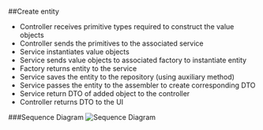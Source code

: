 ##Create entity
- Controller receives primitive types required to construct the value objects
- Controller sends the primitives to the associated service
- Service instantiates value objects
- Service sends value objects to associated factory to instantiate entity
- Factory returns entity to the service
- Service saves the entity to the repository (using auxiliary method)
- Service passes the entity to the assembler to create corresponding DTO
- Service return DTO of added object to the controller
- Controller returns DTO to the UI

###Sequence Diagram
![Sequence Diagram](https://github.com/Departamento-de-Engenharia-Informatica/2023-2024-switch-dev-project-assignment-grupo-1/blob/main/docs/ood/generalSequenceDiagram/CreateEntity.png)
